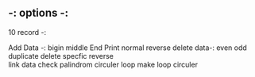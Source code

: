 -: options -:
-----------------------------
10 record -:

Add Data -:
   bigin
   middle
   End 
Print 
   normal
   reverse
delete data-:
   even
   odd
   duplicate 
   delete specfic
reverse  
   link
   data
check
   palindrom
   circuler
   loop
make 
   loop
   circuler
